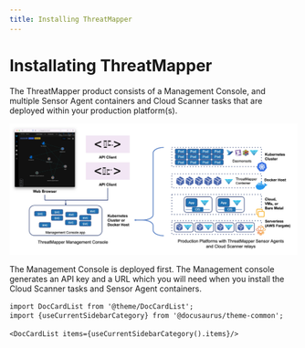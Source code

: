 ```yaml
---
title: Installing ThreatMapper
---
```


# Installating ThreatMapper

The ThreatMapper product consists of a Management Console, and multiple Sensor Agent containers and Cloud Scanner tasks that are deployed within your production platform(s).

![ThreatMapper Components](img/threatmapper-components.jpg)

The Management Console is deployed first. The Management console generates an API key and a URL which you will need when you install the Cloud Scanner tasks and Sensor Agent containers.

```mdx-code-block
import DocCardList from '@theme/DocCardList';
import {useCurrentSidebarCategory} from '@docusaurus/theme-common';

<DocCardList items={useCurrentSidebarCategory().items}/>
```